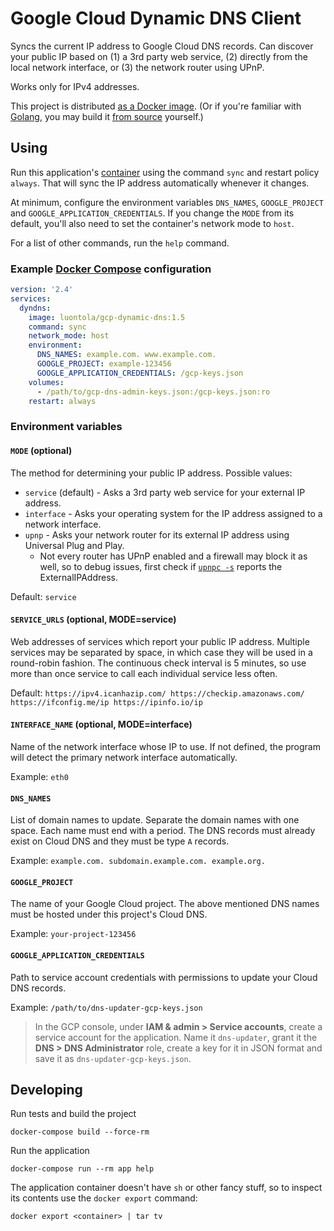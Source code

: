 # Google Cloud Dynamic DNS Client

Syncs the current IP address to Google Cloud DNS records. Can discover your public IP based on
(1) a 3rd party web service, (2) directly from the local network interface, or (3) the network router using UPnP.

Works only for IPv4 addresses.

This project is distributed [as a Docker image](https://hub.docker.com/r/luontola/gcp-dynamic-dns).
(Or if you're familiar with [Golang](https://go.dev/), you may build
it [from source](https://github.com/luontola/gcp-dynamic-dns) yourself.)

## Using

Run this application's [container](https://hub.docker.com/r/luontola/gcp-dynamic-dns) using the command `sync` and
restart policy `always`. That will sync the IP address automatically whenever it changes.

At minimum, configure the environment variables `DNS_NAMES`, `GOOGLE_PROJECT` and `GOOGLE_APPLICATION_CREDENTIALS`.
If you change the `MODE` from its default, you'll also need to set the container's network mode to `host`.

For a list of other commands, run the `help` command.

### Example [Docker Compose](https://docs.docker.com/compose/) configuration

```yaml
version: '2.4'
services:
  dyndns:
    image: luontola/gcp-dynamic-dns:1.5
    command: sync
    network_mode: host
    environment:
      DNS_NAMES: example.com. www.example.com.
      GOOGLE_PROJECT: example-123456
      GOOGLE_APPLICATION_CREDENTIALS: /gcp-keys.json
    volumes:
      - /path/to/gcp-dns-admin-keys.json:/gcp-keys.json:ro
    restart: always
```

### Environment variables

#### `MODE` (optional)

The method for determining your public IP address. Possible values:

- `service` (default) - Asks a 3rd party web service for your external IP address.
- `interface` - Asks your operating system for the IP address assigned to a network interface.
- `upnp` - Asks your network router for its external IP address using Universal Plug and Play.
    - Not every router has UPnP enabled and a firewall may block it as well, so to debug issues, first check
      if [`upnpc -s`](https://miniupnp.tuxfamily.org/) reports the ExternalIPAddress.

Default: `service`

#### `SERVICE_URLS` (optional, MODE=service)

Web addresses of services which report your public IP address. Multiple services may be separated by space, in which
case they will be used in a round-robin fashion. The continuous check interval is 5 minutes, so use more than once
service to call each individual service less often.

Default: `https://ipv4.icanhazip.com/ https://checkip.amazonaws.com/ https://ifconfig.me/ip https://ipinfo.io/ip`

#### `INTERFACE_NAME` (optional, MODE=interface)

Name of the network interface whose IP to use. If not defined, the program will detect the primary network interface
automatically.

Example: `eth0`

#### `DNS_NAMES`

List of domain names to update. Separate the domain names with one space. Each name must end with a period. The DNS
records must already exist on Cloud DNS and they must be type `A` records.

Example: `example.com. subdomain.example.com. example.org.`

#### `GOOGLE_PROJECT`

The name of your Google Cloud project. The above mentioned DNS names must be hosted under this project's Cloud DNS.

Example: `your-project-123456`

#### `GOOGLE_APPLICATION_CREDENTIALS`

Path to service account credentials with permissions to update your Cloud DNS records.

Example: `/path/to/dns-updater-gcp-keys.json`

> In the GCP console, under **IAM & admin > Service accounts**, create a service account for the application. Name
> it `dns-updater`, grant it the **DNS > DNS Administrator** role, create a key for it in JSON format and save it
> as `dns-updater-gcp-keys.json`.

## Developing

Run tests and build the project

    docker-compose build --force-rm

Run the application

    docker-compose run --rm app help

The application container doesn't have `sh` or other fancy stuff,
so to inspect its contents use the `docker export` command:

    docker export <container> | tar tv
